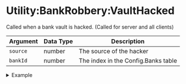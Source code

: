 # Utility:BankRobbery:VaultHacked

Called when a bank vault is hacked. (Called for server and all clients)

| Argument | Data Type | Description                         |
| -------- | --------- | ----------------------------------- |
| `source` | number    | The source of the hacker            |
| `bankId` | number    | The index in the Config.Banks table |

<details>

<summary>Example</summary>

```lua
RegisterNetEvent("Utility:BankRobbery:VaultHacked", function(source, bankId)
    print("Vault hacked by", source, "in bank", bankId)
end)
```

</details>

